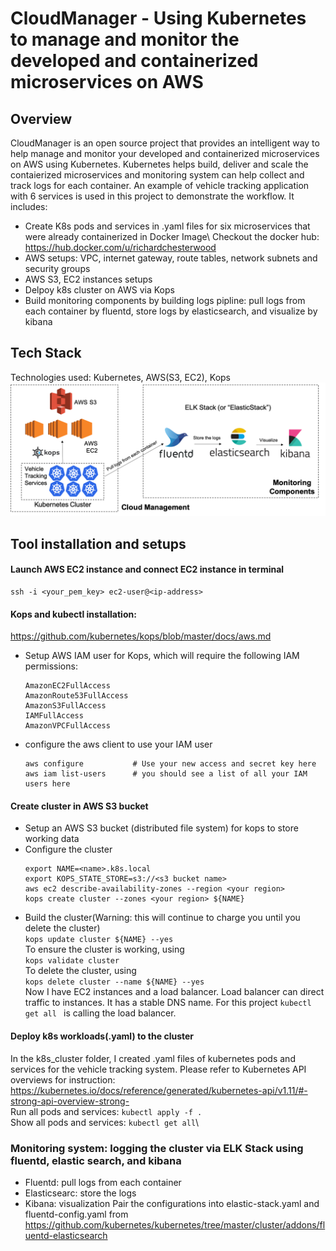 # CloudManager - Using Kubernetes to manage and monitor the developed and containerized microservices on AWS

## Overview
CloudManager is an open source project that provides an intelligent way to help manage and monitor your developed and containerized microservices on AWS using Kubernetes. Kubernetes helps build, deliver and scale the contaierized microservices and monitoring system can help collect and track logs for each container. An example of vehicle tracking application with 6 services is used in this project to demonstrate the workflow. It includes:
* Create K8s pods and services in .yaml files for six microservices that were already containerized in Docker Image\ 
Checkout the docker hub: https://hub.docker.com/u/richardchesterwood
* AWS setups: VPC, internet gateway, route tables, network subnets and security groups
* AWS S3, EC2 instances setups
* Delpoy k8s cluster on AWS via Kops
* Build monitoring components by building logs pipline: pull logs from each container by fluentd, store logs by elasticsearch, and visualize by kibana

## Tech Stack
Technologies used: Kubernetes, AWS(S3, EC2), Kops
![alt text](img/TechStack.png)

## Tool installation and setups
#### Launch AWS EC2 instance and connect EC2 instance in terminal
```
ssh -i <your_pem_key> ec2-user@<ip-address>
```
#### Kops and kubectl installation:  
https://github.com/kubernetes/kops/blob/master/docs/aws.md
- Setup AWS IAM user for Kops, which will require the following IAM permissions:
   ```
   AmazonEC2FullAccess
   AmazonRoute53FullAccess
   AmazonS3FullAccess
   IAMFullAccess
   AmazonVPCFullAccess
   ```
- configure the aws client to use your IAM user
   ```
   aws configure           # Use your new access and secret key here
   aws iam list-users      # you should see a list of all your IAM users here
   ```
#### Create cluster in AWS S3 bucket
- Setup an AWS S3 bucket (distributed file system) for kops to store working data
- Configure the cluster
  ```
  export NAME=<name>.k8s.local
  export KOPS_STATE_STORE=s3://<s3 bucket name>
  aws ec2 describe-availability-zones --region <your region>
  kops create cluster --zones <your region> ${NAME}
  ```
- Build the cluster(Warning: this will continue to charge you until you delete the cluster)\
  `kops update cluster ${NAME} --yes`\
  To ensure the cluster is working, using\
  `kops validate cluster`\
  To delete the cluster, using\
  `kops delete cluster --name ${NAME} --yes`\
Now I have EC2 instances and a load balancer. Load balancer can direct traffic to instances. It has a stable DNS name. For this project  `kubectl get all ` is calling the load balancer.

#### Deploy k8s workloads(.yaml) to the cluster
In the k8s_cluster folder, I created .yaml files of kubernetes pods and services for the vehicle tracking system. Please refer to Kubernetes API overviews for instruction: https://kubernetes.io/docs/reference/generated/kubernetes-api/v1.11/#-strong-api-overview-strong- \
Run all pods and services: `kubectl apply -f .`\
Show all pods and services: `kubectl get all`\

### Monitoring system: logging the cluster via ELK Stack using fluentd, elastic search, and kibana
- Fluentd: pull logs from each container
- Elasticsearc: store the logs
- Kibana: visualization
Pair the configurations into elastic-stack.yaml and fluentd-config.yaml from
https://github.com/kubernetes/kubernetes/tree/master/cluster/addons/fluentd-elasticsearch



 


